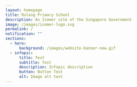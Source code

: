 ```yaml
---
layout: homepage
title: Rulang Primary School
description: An Isomer site of the Singapore Government
image: /images/isomer-logo.svg
permalink: /
notification: ""
sections:
  - hero:
      background: /images/website-banner-new.gif
  - infopic:
      title: Test
      subtitle: Test
      description: Infopic description
      button: Button Text
      alt: Image alt text
---
```

